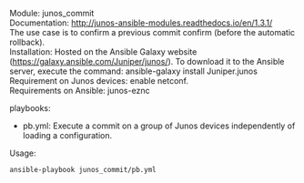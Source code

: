 Module: junos_commit  
Documentation: http://junos-ansible-modules.readthedocs.io/en/1.3.1/  
The use case is to confirm a previous commit confirm (before the automatic rollback).   
Installation: Hosted on the Ansible Galaxy website (https://galaxy.ansible.com/Juniper/junos/). To download it to the Ansible server, execute the command: ansible-galaxy install Juniper.junos  
Requirement on Junos devices: enable netconf.  
Requirements on Ansible: junos-eznc

playbooks: 
- pb.yml: Execute a commit on a group of Junos devices independently of loading a configuration. 

Usage: 
```
ansible-playbook junos_commit/pb.yml  
```
